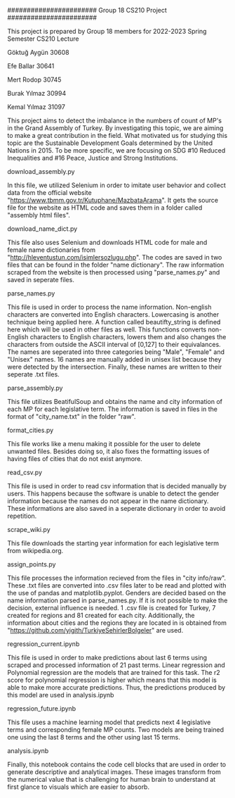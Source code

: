#######################     Group 18 CS210 Project     #######################

This project is prepared by Group 18 members for 2022-2023 Spring Semester CS210 Lecture

Göktuğ Aygün  	30608

Efe Ballar 	    30641

Mert Rodop 	    30745

Burak Yılmaz	  30994

Kemal Yılmaz	  31097


This project aims to detect the imbalance in the numbers of count of MP's in the Grand Assembly of Turkey. By investigating this topic, we are aiming to make a great contribution in the field. What motivated us for studying this topic are the Sustainable Development Goals determined by the United Nations in 2015. To be more specific, we are focusing on SDG #10 Reduced Inequalities and #16 Peace, Justice and Strong Institutions. 

download_assembly.py

In this file, we utilized Selenium in order to imitate user behavior and collect data from the official website "https://www.tbmm.gov.tr/Kutuphane/MazbataArama". It gets the source file for the website as HTML code and saves them in a folder called "assembly html files".

download_name_dict.py

This file also uses Selenium and downloads HTML code for male and female name dictionaries from "http://hleventustun.com/isimlersozlugu.php". The codes are saved in two files that can be found in the folder "name dictionary". The raw information scraped from the website is then processed using "parse_names.py" and saved in seperate files.

parse_names.py

This file is used in order to process the name information. Non-english characters are converted into English characters. Lowercasing is another technique being applied here. A function called beautifty_string is defined here which will be used in other files as well. This functions converts non-English characters to English characters, lowers them and also changes the characters from outside the ASCII interval of [0,127] to their equivalances. The names are seperated into three categories being "Male", "Female" and "Unisex" names. 16 names are manually added in unisex list because they were detected by the intersection. Finally, these names are written to their seperate .txt files.

parse_assembly.py

This file utilizes BeatifulSoup and obtains the name and city information of each MP for each legislative term. The information is saved in files in the format of "city_name.txt" in the folder "raw".

format_cities.py

This file works like a menu making it possible for the user to delete unwanted files. Besides doing so, it also fixes the formatting issues of having files of cities that do not exist anymore.

read_csv.py

This file is used in order to read csv information that is decided manually by users. This happens because the software is unable to detect the gender information because the names do not appear in the name dictionary. These informations are also saved in a seperate dictionary in order to avoid repetition.

scrape_wiki.py

This file downloads the starting year information for each legislative term from wikipedia.org.

assign_points.py

This file processes the information recieved from the files in "city info/raw". These .txt files are converted into .csv files later to be read and plotted with the use of pandas and matplotlib.pyplot. Genders are decided based on the name information parsed in parse_names.py. If it is not possible to make the decision, external influence is needed. 1 .csv file is created for Turkey, 7 created for regions and 81 created for each city. Additionally, the information about cities and the regions they are located in is obtained from "https://github.com/yigith/TurkiyeSehirlerBolgeler" are used.

regression_current.ipynb

This file is used in order to make predictions about last 6 terms using scraped and processed information of 21 past terms. Linear regression and Polynomial regression are the models that are trained for this task. The r2 score for polynomial regression is higher which means that this model is able to make more accurate predictions. Thus, the predictions produced by this model are used in analysis.ipynb

regression_future.ipynb

This file uses a machine learning model that predicts next 4 legislative terms and corresponding female MP counts. Two models are being trained one using the last 8 terms and the other using last 15 terms. 


analysis.ipynb

Finally, this notebook contains the code cell blocks that are used in order to generate descriptive and analytical images. These images transform from the numerical value that is challenging for human brain to understand at first glance to visuals which are easier to absorb.
